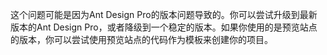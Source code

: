 这个问题可能是因为Ant Design Pro的版本问题导致的。你可以尝试升级到最新版本的Ant Design Pro，或者降级到一个稳定的版本。如果你使用的是预览站点的版本，你可以尝试使用预览站点的代码作为模板来创建你的项目。

